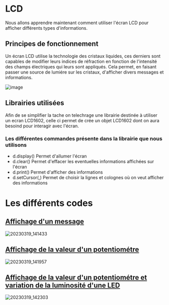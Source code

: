 # LCD
Nous allons apprendre maintenant comment utiliser l'écran LCD pour afficher différents types d'informations.
## Principes de fonctionnement
Un écran LCD utilise la technologie des cristaux liquides, ces derniers sont capables de modifier leurs indices de réfraction en fonction de l'intensité des champs électriques qui leurs sont appliqués. Cela permet, en faisant passer une source de lumiére sur les cristaux, d'afficher divers messages et informations.

![image](https://user-images.githubusercontent.com/125503055/226176159-108087a2-de94-4d46-887e-c1ec8d03510c.png)
## Librairies utilisées
Afin de se simplifier la tache on telechrage une librairie destinée à utiliser un ecran LCD1602, celle ci permet de crée un objet LCD1602 dont on aura besoind pour interagir avec l'écran.
### Les différentes commandes présente dans la librairie que nous utilisons
- d.display() Permet d'allumer l'écran
- d.clear() Permet d'effacer les eventuelles informations affichées sur l'écran
- d.print() Permet d'afficher des informations
- d.setCursor(,) Permet de choisir la lignes et colognes où on veut afficher des informations
# Les différents codes
## [Affichage d'un message](LCD_HELLOTHERE.py)
![20230319_141433](https://user-images.githubusercontent.com/125503055/226177617-3eff2a5b-044d-4722-a155-e2b0605c217c.gif)
## [Affichage de la valeur d'un potentiométre](LCD_POT.py)
![20230319_141957](https://user-images.githubusercontent.com/125503055/226177817-b31d349f-127d-46ed-9980-3b80309cc90a.gif)
## [Affichage de la valeur d'un potentiométre et variation de la luminosité d'une LED](LCD_POT_LED.py)
![20230319_142303](https://user-images.githubusercontent.com/125503055/226177951-241b249e-2519-460d-ae6d-a7a232e49b78.gif)
